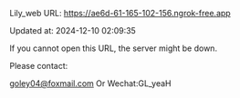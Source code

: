 Lily_web URL: https://ae6d-61-165-102-156.ngrok-free.app

Updated at: 2024-12-10 02:09:35

If you cannot open this URL, the server might be down.

Please contact: 

goley04@foxmail.com Or Wechat:GL_yeaH